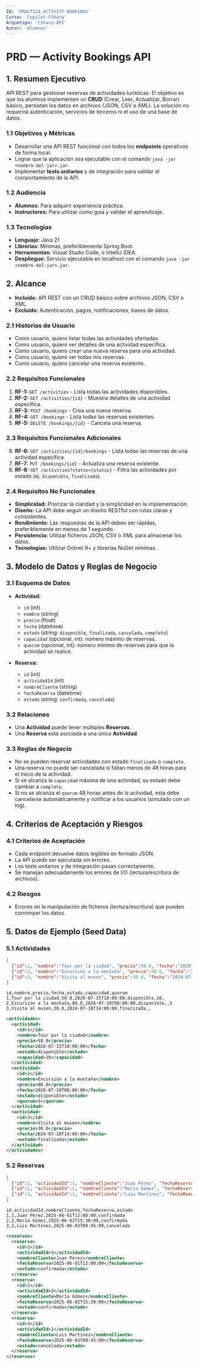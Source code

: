 ```yaml
---
ID: 'PRACTICA_ACTIVITY-BOOKINGS'
Curso: 'Copilot-CSharp'
Arquetipo: 'CSharp-API'
Autor: 'Alumnos'
---
```

# PRD — Activity Bookings API

## 1. Resumen Ejecutivo

API REST para gestionar reservas de actividades turísticas. El objetivo es que los alumnos implementen un **CRUD** (Crear, Leer, Actualizar, Borrar) básico, persistan los datos en archivos (JSON, CSV o XML). La solución no requerirá autenticación, servicios de terceros ni el uso de una base de datos.

### 1.1 Objetivos y Métricas

  * Desarrollar una API REST funcional con todos los **endpoints** operativos de forma local.
  * Lograr que la aplicación sea ejecutable con el comando `java -jar <nombre-del-jar>.jar`.
  * Implementar **tests unitarios** y de integración para validar el comportamiento de la API.

### 1.2 Audiencia

  * **Alumnos:** Para adquirir experiencia práctica.
  * **Instructores:** Para utilizar como guía y validar el aprendizaje.

### 1.3 Tecnologías
  * **Lenguaje:** Java 21
  * **Librerías:** Mínimas, preferiblemente Spring Boot.
  * **Herramientas:** Visual Studio Code, o IntelliJ IDEA.
  * **Despliegue:** Servicio ejecutable en localhost con el comando `java -jar <nombre-del-jar>.jar`.

## 2. Alcance

  * **Incluido:** API REST con un CRUD básico sobre archivos JSON, CSV o XML.
  * **Excluido:** Autenticación, pagos, notificaciones, bases de datos.

### 2.1 Historias de Usuario

  * Como usuario, quiero listar todas las actividades ofertadas.
  * Como usuario, quiero ver detalles de una actividad específica.
  * Como usuario, quiero crear una nueva reserva para una actividad.
  * Como usuario, quiero ver todas mis reservas.
  * Como usuario, quiero cancelar una reserva existente.

### 2.2 Requisitos Funcionales

1.  **RF-1:** `GET /activities` - Lista todas las actividades disponibles.
2.  **RF-2:** `GET /activities/{id}` - Muestra detalles de una actividad específica.
3.  **RF-3:** `POST /bookings` - Crea una nueva reserva.
4.  **RF-4:** `GET /bookings` - Lista todas las reservas existentes.
5.  **RF-5:** `DELETE /bookings/{id}` - Cancela una reserva.

### 2.3 Requisitos Funcionales Adicionales

6.  **RF-6:** `GET /activities/{id}/bookings` - Lista todas las reservas de una actividad específica.
7.  **RF-7:** `PUT /bookings/{id}` - Actualiza una reserva existente.
8.  **RF-8:** `GET /activities?status={status}` - Filtra las actividades por estado (ej. `disponible`, `finalizada`).

### 2.4 Requisitos No Funcionales

  * **Simplicidad:** Priorizar la claridad y la simplicidad en la implementación.
  * **Diseño:** La API debe seguir un diseño RESTful con rutas claras y consistentes.
  * **Rendimiento:** Las respuestas de la API deben ser rápidas, preferiblemente en menos de 1 segundo.
  * **Persistencia:** Utilizar ficheros JSON, CSV o XML para almacenar los datos.
  * **Tecnologías:** Utilizar Dotnet 9+ y librerías NuGet mínimas.

## 3. Modelo de Datos y Reglas de Negocio

### 3.1 Esquema de Datos

  * **Actividad:**

      * `id` (int)
      * `nombre` (string)
      * `precio` (float)
      * `fecha` (datetime)
      * `estado` (string: `disponible`, `finalizada`, `cancelada`, `completo`)
      * `capacidad` (opcional, int): número máximo de reservas.
      * `quorum` (opcional, int): número mínimo de reservas para que la actividad se realice.

  * **Reserva:**

      * `id` (int)
      * `actividadId` (int)
      * `nombreCliente` (string)
      * `fechaReserva` (datetime)
      * `estado` (string: `confirmada`, `cancelada`)

### 3.2 Relaciones

  * Una **Actividad** puede tener múltiples **Reservas**.
  * Una **Reserva** está asociada a una única **Actividad**.

### 3.3 Reglas de Negocio

  * No se pueden reservar actividades con estado `finalizada` o `completo`.
  * Una reserva no puede ser cancelada si faltan menos de 48 horas para el inicio de la actividad.
  * Si se alcanza la `capacidad` máxima de una actividad, su estado debe cambiar a `completo`.
  * Si no se alcanza el `quorum` 48 horas antes de la actividad, esta debe cancelarse automáticamente y notificar a los usuarios (simulado con un log).

## 4. Criterios de Aceptación y Riesgos

### 4.1 Criterios de Aceptación

  * Cada endpoint devuelve datos legibles en formato JSON.
  * La API puede ser ejecutada sin errores.
  * Los tests unitarios y de integración pasan correctamente.
  * Se manejan adecuadamente los errores de I/O (lectura/escritura de archivos).

### 4.2 Riesgos

  * Errores en la manipulación de ficheros (lectura/escritura) que pueden corromper los datos.

## 5. Datos de Ejemplo (Seed Data)

### 5.1 Actividades

```json
[
  {"id":1, "nombre":"Tour por la ciudad", "precio":50.0, "fecha":"2026-07-15T10:00:00", "estado":"disponible", "capacidad": 10},
  {"id":2, "nombre":"Excursión a la montaña", "precio":80.0, "fecha":"2026-07-20T08:00:00", "estado":"disponible", "quorum": 5},
  {"id":3, "nombre":"Visita al museo", "precio":30.0, "fecha":"2024-07-18T14:00:00", "estado":"finalizada"}
]
```

```csv
id,nombre,precio,fecha,estado,capacidad,quorum
1,Tour por la ciudad,50.0,2026-07-15T10:00:00,disponible,10,
2,Excursión a la montaña,80.0,2026-07-20T08:00:00,disponible,,5
3,Visita al museo,30.0,2024-07-18T14:00:00,finalizada,,
```

```xml
<actividades>
  <actividad>
    <id>1</id>
    <nombre>Tour por la ciudad</nombre>
    <precio>50.0</precio>
    <fecha>2026-07-15T10:00:00</fecha>
    <estado>disponible</estado>
    <capacidad>10</capacidad>
  </actividad>
  <actividad>
    <id>2</id>
    <nombre>Excursión a la montaña</nombre>
    <precio>80.0</precio>
    <fecha>2026-07-20T08:00:00</fecha>
    <estado>disponible</estado>
    <quorum>5</quorum>
  </actividad>
  <actividad>
    <id>3</id>
    <nombre>Visita al museo</nombre>
    <precio>30.0</precio>
    <fecha>2024-07-18T14:00:00</fecha>
    <estado>finalizada</estado>
  </actividad>
</actividades>
```

### 5.2 Reservas

```json
[
  {"id":1, "actividadId":1, "nombreCliente":"Juan Pérez", "fechaReserva":"2025-06-01T12:00:00", "estado":"confirmada"},
  {"id":2, "actividadId":2, "nombreCliente":"María Gómez", "fechaReserva":"2025-06-02T15:30:00", "estado":"confirmada"},
  {"id":3, "actividadId":1, "nombreCliente":"Luis Martínez", "fechaReserva":"2025-06-03T09:45:00", "estado":"cancelada"}
]
```

```csv
id,actividadId,nombreCliente,fechaReserva,estado
1,1,Juan Pérez,2025-06-01T12:00:00,confirmada
2,2,María Gómez,2025-06-02T15:30:00,confirmada
3,1,Luis Martínez,2025-06-03T09:45:00,cancelada
```

```xml  
<reservas>
  <reserva>
    <id>1</id>
    <actividadId>1</actividadId>
    <nombreCliente>Juan Pérez</nombreCliente>
    <fechaReserva>2025-06-01T12:00:00</fechaReserva>
    <estado>confirmada</estado>
  </reserva>
  <reserva>
    <id>2</id>
    <actividadId>2</actividadId>
    <nombreCliente>María Gómez</nombreCliente>
    <fechaReserva>2025-06-02T15:30:00</fechaReserva>
    <estado>confirmada</estado>
  </reserva>
  <reserva>
    <id>3</id>
    <actividadId>1</actividadId>
    <nombreCliente>Luis Martínez</nombreCliente>
    <fechaReserva>2025-06-03T09:45:00</fechaReserva>
    <estado>cancelada</estado>
  </reserva>
</reservas>
```